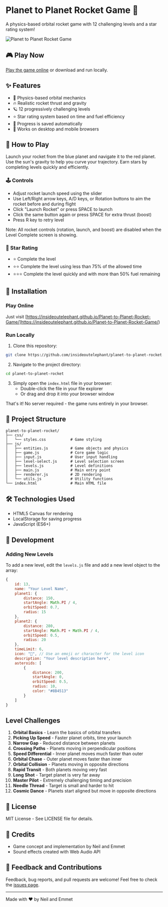 # Planet to Planet Rocket Game 🚀

A physics-based orbital rocket game with 12 challenging levels and a star rating system!

![Planet to Planet Rocket Game](https://insideoutelephant.github.io/Planet-to-Planet-Rocket-Game/media/gameplay.png)

## 🎮 Play Now

[Play the game online](https://insideoutelephant.github.io/Planet-to-Planet-Rocket-Game/) or download and run locally.

## ✨ Features

- 🌌 Physics-based orbital mechanics
- 🔥 Realistic rocket thrust and gravity
- 🪐 12 progressively challenging levels
- ⭐ Star rating system based on time and fuel efficiency
- 💾 Progress is saved automatically
- 📱 Works on desktop and mobile browsers

## 📖 How to Play

Launch your rocket from the blue planet and navigate it to the red planet. Use the sun's gravity to help you curve your trajectory. Earn stars by completing levels quickly and efficiently.

### 🕹️ Controls

- Adjust rocket launch speed using the slider
- Use Left/Right arrow keys, A/D keys, or Rotation buttons to aim the rocket before and during flight
- Click "Launch Rocket" or press SPACE to launch
- Click the same button again or press SPACE for extra thrust (boost)
- Press R key to retry level

Note: All rocket controls (rotation, launch, and boost) are disabled when the Level Complete screen is showing.

### 🌟 Star Rating

- ⭐ Complete the level
- ⭐⭐ Complete the level using less than 75% of the allowed time
- ⭐⭐⭐ Complete the level quickly and with more than 50% fuel remaining

## 🔧 Installation

### Play Online

Just visit [https://insideoutelephant.github.io/Planet-to-Planet-Rocket-Game/]https://insideoutelephant.github.io/Planet-to-Planet-Rocket-Game/)

### Run Locally

1. Clone this repository:
```bash
git clone https://github.com/insideoutelephant/planet-to-planet-rocket.git
```

2. Navigate to the project directory:
```bash
cd planet-to-planet-rocket
```

3. Simply open the `index.html` file in your browser:
   - Double-click the file in your file explorer
   - Or drag and drop it into your browser window

That's it! No server required - the game runs entirely in your browser.

## 📁 Project Structure

```
planet-to-planet-rocket/
├── css/
│   └── styles.css           # Game styling
├── js/
│   ├── entities.js          # Game objects and physics
│   ├── game.js              # Core game logic
│   ├── input.js             # User input handling
│   ├── level-select.js      # Level selection screen
│   ├── levels.js            # Level definitions
│   ├── main.js              # Main entry point
│   ├── renderer.js          # 2D rendering
│   └── utils.js             # Utility functions
└── index.html               # Main HTML file
```

## 🛠️ Technologies Used

- HTML5 Canvas for rendering
- LocalStorage for saving progress
- JavaScript (ES6+)

## 🧪 Development

### Adding New Levels

To add a new level, edit the `levels.js` file and add a new level object to the array:

```javascript
{
    id: 13,
    name: "Your Level Name",
    planet1: {
        distance: 150,
        startAngle: Math.PI / 4,
        orbitSpeed: 0.7,
        radius: 15
    },
    planet2: {
        distance: 280,
        startAngle: Math.PI + Math.PI / 4,
        orbitSpeed: 0.5,
        radius: 20
    },
    timeLimit: 6,
    icon: "🌟", // Use an emoji or character for the level icon
    description: "Your level description here",
    asteroids: [
        {
            distance: 200,
            startAngle: 0,
            orbitSpeed: 0.5,
            radius: 10,
            color: "#8B4513"
        }
    ]
}
```

## Level Challenges

1. **Orbital Basics** - Learn the basics of orbital transfers
2. **Picking Up Speed** - Faster planet orbits, time your launch
3. **Narrow Gap** - Reduced distance between planets
4. **Crossing Paths** - Planets moving in perpendicular positions
5. **Speed Differential** - Inner planet moves much faster than outer
6. **Orbital Chase** - Outer planet moves faster than inner
7. **Orbital Collision** - Planets moving in opposite directions
8. **Rapid Transit** - Both planets moving very fast
9. **Long Shot** - Target planet is very far away
10. **Master Pilot** - Extremely challenging timing and precision
11. **Needle Thread** - Target is small and harder to hit
12. **Cosmic Dance** - Planets start aligned but move in opposite directions

## 📜 License

MIT License - See LICENSE file for details.

## 🙌 Credits

- Game concept and implementation by Neil and Emmet
- Sound effects created with Web Audio API

## 📣 Feedback and Contributions

Feedback, bug reports, and pull requests are welcome! Feel free to check the [issues page](https://github.com/insideoutelephant/planet-to-planet-rocket/issues).

---

Made with ❤️ by Neil and Emmet
